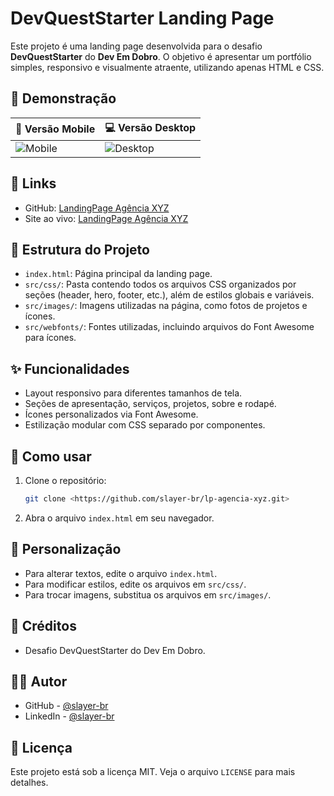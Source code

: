 # DevQuestStarter Landing Page

Este projeto é uma landing page desenvolvida para o desafio **DevQuestStarter** do **Dev Em Dobro**. O objetivo é apresentar um portfólio simples, responsivo e visualmente atraente, utilizando apenas HTML e CSS.

## 📸 Demonstração 

| 📱 Versão Mobile | 💻 Versão Desktop |
|------------------|-------------------|
| ![Mobile](./assets/images/x-men-mobile.gif) | ![Desktop](./assets/images/x-men-desktop.gif) |

## 🔗 Links

- GitHub: <a href="https://github.com/slayer-br/lp-agencia-xyz" target="_blank" rel="noopener noreferrer">LandingPage Agência XYZ</a>
- Site ao vivo: <a href="https://slayer-br.github.io/lp-agencia-xyz/" target="_blank" rel="noopener noreferrer">LandingPage Agência XYZ</a>

## 📂 Estrutura do Projeto

- `index.html`: Página principal da landing page.
- `src/css/`: Pasta contendo todos os arquivos CSS organizados por seções (header, hero, footer, etc.), além de estilos globais e variáveis.
- `src/images/`: Imagens utilizadas na página, como fotos de projetos e ícones.
- `src/webfonts/`: Fontes utilizadas, incluindo arquivos do Font Awesome para ícones.

## ✨ Funcionalidades

- Layout responsivo para diferentes tamanhos de tela.
- Seções de apresentação, serviços, projetos, sobre e rodapé.
- Ícones personalizados via Font Awesome.
- Estilização modular com CSS separado por componentes.

## 🚀 Como usar

1. Clone o repositório:
   ```sh
   git clone <https://github.com/slayer-br/lp-agencia-xyz.git>
   ```
2. Abra o arquivo `index.html` em seu navegador.

## 🧐 Personalização

- Para alterar textos, edite o arquivo `index.html`.
- Para modificar estilos, edite os arquivos em `src/css/`.
- Para trocar imagens, substitua os arquivos em `src/images/`.

## 🙌 Créditos

- Desafio DevQuestStarter do Dev Em Dobro.

## 👨‍💻 Autor

- GitHub - <a href="https://github.com/slayer-br" target="_blank" rel="noopener noreferrer">@slayer-br</a>
- LinkedIn - <a href="https://www.linkedin.com/in/carlos-alberto-da-silva-93758b270/" target="_blank" rel="noopener noreferrer">@slayer-br</a>


## 📜 Licença

Este projeto está sob a licença MIT. Veja o arquivo `LICENSE` para mais detalhes.
